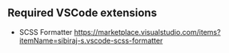 ## Required VSCode extensions
- SCSS Formatter https://marketplace.visualstudio.com/items?itemName=sibiraj-s.vscode-scss-formatter